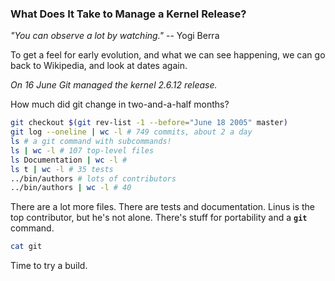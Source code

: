 ### What Does It Take to Manage a Kernel Release?

*"You can observe a lot by watching."* -- Yogi Berra


To get a feel for early evolution, and what we can see happening,
we can go back to Wikipedia, and look at dates again.

*On 16 June Git managed the kernel 2.6.12 release.*

How much did git change in two-and-a-half months?

```bash
git checkout $(git rev-list -1 --before="June 18 2005" master)
git log --oneline | wc -l # 749 commits, about 2 a day
ls # a git command with subcommands!
ls | wc -l # 107 top-level files
ls Documentation | wc -l # 
ls t | wc -l # 35 tests
../bin/authors # lots of contributors
../bin/authors | wc -l # 40
```

There are a lot more files.
There are tests and documentation.
Linus is the top contributor, but he's not alone.
There's stuff for portability and a **`git`** command.

```bash
cat git
```

Time to try a build.
